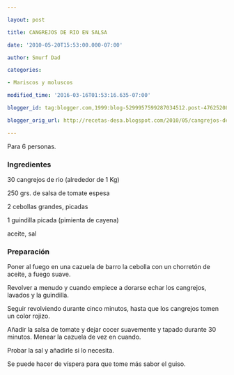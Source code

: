 ```yaml
---

layout: post

title: CANGREJOS DE RIO EN SALSA

date: '2010-05-20T15:53:00.000-07:00'

author: Smurf Dad

categories:

- Mariscos y moluscos

modified_time: '2016-03-16T01:53:16.635-07:00'

blogger_id: tag:blogger.com,1999:blog-5299957599287034512.post-4762520831305843911

blogger_orig_url: http://recetas-desa.blogspot.com/2010/05/cangrejos-de-rio-en-salsa.html

---
```


Para 6 personas.

<h3>Ingredientes</h3>

30 cangrejos de rio (alrededor de 1 Kg)

250 grs. de salsa de tomate espesa

2 cebollas grandes, picadas

1 guindilla picada (pimienta de cayena)

aceite, sal

<h3>Preparación</h3>

Poner al fuego en una cazuela de barro la cebolla con un chorretón de aceite, a fuego suave.

Revolver a menudo y cuando empiece a dorarse echar los cangrejos, lavados y la guindilla.

Seguir revolviendo durante cinco minutos, hasta que los cangrejos tomen un color rojizo.

A&ntilde;adir la salsa de tomate y dejar cocer suavemente y tapado durante 30 minutos. Menear la cazuela de vez en cuando.

Probar la sal y a&ntilde;adirle si lo necesita.

Se puede hacer de víspera para que tome más sabor el guiso.

